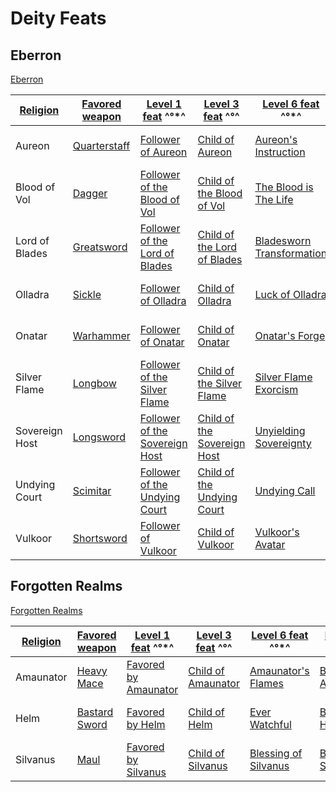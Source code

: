 # Deity Feats

## Eberron

[Eberron](- "setUpWorld(#TEXT)")

| [ ][setUpReligion] [Religion][religion] | [Favored weapon][favoredWeapon]                                                                                      | [Level 1 feat][followerOf] ^°*^                                                                                                                                          | [Level 3 feat][childOf] ^°^                                                                                                                                  | [Level 6 feat][unique] ^°*^                                                                                                                           | [Level 12 feat][belovedOf] ^°^                                                                                                                                                                 | [Level 20 feat][damageReduction] ^°†^                                                                                                                                                                                                                                                        |
|---|-------------------------------------|---|---|---|---|---|
| Aureon                                  | [Quarterstaff](http://ddowiki.com/page/Quarterstaff "Quarterstaff")    | [Follower of Aureon](http://ddowiki.com/page/Follower_of_Aureon "Follower of Aureon")                                     | [Child of Aureon](http://ddowiki.com/page/Child_of_Aureon "Child of Aureon")                                     | [Aureon's Instruction](http://ddowiki.com/page/Aureon%27s_Instruction "Aureon's Instruction")              | [Beloved of Aureon](http://ddowiki.com/edit/Beloved_of_Aureon?redlink=1 "Beloved of Aureon (page does not exist)")                               | Damage Reduction: [TBD](http://ddowiki.com/page/TBD "TBD")                                                                                                                                                                               |
| Blood of Vol                            | [Dagger](http://ddowiki.com/page/Dagger "Dagger")                      | [Follower of the Blood of Vol](http://ddowiki.com/page/Follower_of_the_Blood_of_Vol "Follower of the Blood of Vol")       | [Child of the Blood of Vol](http://ddowiki.com/page/Child_of_the_Blood_of_Vol "Child of the Blood of Vol")       | [The Blood is The Life](http://ddowiki.com/page/The_Blood_is_The_Life "The Blood is The Life")             | [Beloved of the Blood of Vol](http://ddowiki.com/edit/Beloved_of_the_Blood_of_Vol?redlink=1 "Beloved of the Blood of Vol (page does not exist)") | Damage Reduction: [TBD](http://ddowiki.com/page/TBD "TBD")                                                                                                                                                                               |
| Lord of Blades                          | [Greatsword](http://ddowiki.com/page/Greatsword "Greatsword")          | [Follower of the Lord of Blades](http://ddowiki.com/page/Follower_of_the_Lord_of_Blades "Follower of the Lord of Blades") | [Child of the Lord of Blades](http://ddowiki.com/page/Child_of_the_Lord_of_Blades "Child of the Lord of Blades") | [Bladesworn Transformation](http://ddowiki.com/page/Bladesworn_Transformation "Bladesworn Transformation") | [Beloved of the Lord of Blades](http://ddowiki.com/page/Beloved_of_the_Lord_of_Blades "Beloved of the Lord of Blades")                           | [Damage Reduction: Adamantine](http://ddowiki.com/page/Damage_Reduction:_Adamantine "Damage Reduction: Adamantine")                                                                                                                      |
| Olladra                                 | [Sickle](http://ddowiki.com/page/Sickle "Sickle")                      | [Follower of Olladra](http://ddowiki.com/page/Follower_of_Olladra "Follower of Olladra")                                  | [Child of Olladra](http://ddowiki.com/page/Child_of_Olladra "Child of Olladra")                                  | [Luck of Olladra](http://ddowiki.com/page/Luck_of_Olladra "Luck of Olladra")                               | [Beloved of Olladra](http://ddowiki.com/page/Beloved_of_Olladra "Beloved of Olladra")                                                            | Damage Reduction: [TBD](http://ddowiki.com/page/TBD "TBD")                                                                                                                                                                               |
| Onatar                                  | [Warhammer](http://ddowiki.com/page/Warhammer "Warhammer")             | [Follower of Onatar](http://ddowiki.com/page/Follower_of_Onatar "Follower of Onatar")                                     | [Child of Onatar](http://ddowiki.com/page/Child_of_Onatar "Child of Onatar")                                     | [Onatar's Forge](http://ddowiki.com/page/Onatar%27s_Forge "Onatar's Forge")                                | [Beloved of Onatar](http://ddowiki.com/edit/Beloved_of_Onatar?redlink=1 "Beloved of Onatar (page does not exist)")                               | Damage Reduction: [TBD](http://ddowiki.com/page/TBD "TBD")                                                                                                                                                                               |
| Silver Flame                            | [Longbow](http://ddowiki.com/page/Longbow "Longbow")                   | [Follower of the Silver Flame](http://ddowiki.com/page/Follower_of_the_Silver_Flame "Follower of the Silver Flame")       | [Child of the Silver Flame](http://ddowiki.com/page/Child_of_the_Silver_Flame "Child of the Silver Flame")       | [Silver Flame Exorcism](http://ddowiki.com/page/Silver_Flame_Exorcism "Silver Flame Exorcism")             | [Beloved of the Silver Flame](http://ddowiki.com/page/Beloved_of_the_Silver_Flame "Beloved of the Silver Flame")                                 | [Damage Reduction: Silver](http://ddowiki.com/page/Damage_Reduction:_Silver "Damage Reduction: Silver")                                                                                                                                  |
| Sovereign Host                          | [Longsword](http://ddowiki.com/page/Longsword "Longsword")             | [Follower of the Sovereign Host](http://ddowiki.com/page/Follower_of_the_Sovereign_Host "Follower of the Sovereign Host") | [Child of the Sovereign Host](http://ddowiki.com/page/Child_of_the_Sovereign_Host "Child of the Sovereign Host") | [Unyielding Sovereignty](http://ddowiki.com/page/Unyielding_Sovereignty "Unyielding Sovereignty")          | [Beloved of the Sovereign Host](http://ddowiki.com/page/Beloved_of_the_Sovereign_Host "Beloved of the Sovereign Host")                           | [Damage Reduction: Cold Iron](http://ddowiki.com/page/Damage_Reduction:_Cold_Iron "Damage Reduction: Cold Iron"), [Silver](http://ddowiki.com/page/Damage_Reduction:_Silver "Damage Reduction: Silver") |
| Undying Court                           | [Scimitar](http://ddowiki.com/page/Scimitar "Scimitar")                | [Follower of the Undying Court](http://ddowiki.com/page/Follower_of_the_Undying_Court "Follower of the Undying Court")    | [Child of the Undying Court](http://ddowiki.com/page/Child_of_the_Undying_Court "Child of the Undying Court")    | [Undying Call](http://ddowiki.com/page/Undying_Call "Undying Call")                                        | [Beloved of the Undying Court](http://ddowiki.com/page/Beloved_of_the_Undying_Court "Beloved of the Undying Court")                              | [Damage Reduction: Cold Iron](http://ddowiki.com/page/Damage_Reduction:_Cold_Iron "Damage Reduction: Cold Iron")                                                                                                                         |
| Vulkoor                                 | [Shortsword](http://ddowiki.com/page/Shortsword "Shortsword")          | [Follower of Vulkoor](http://ddowiki.com/page/Follower_of_Vulkoor "Follower of Vulkoor")                                  | [Child of Vulkoor](http://ddowiki.com/page/Child_of_Vulkoor "Child of Vulkoor")                                  | [Vulkoor's Avatar](http://ddowiki.com/page/Vulkoor%27s_Avatar "Vulkoor's Avatar")                          | [Beloved of Vulkoor](http://ddowiki.com/page/Beloved_of_Vulkoor "Beloved of Vulkoor")                                                            | [Damage Reduction: Good](http://ddowiki.com/page/Damage_Reduction:_Good "Damage Reduction: Good")                                                                                                                                        |

## Forgotten Realms

[Forgotten Realms](- "setUpWorld(#TEXT)")

| [ ][setUpReligion] [Religion][religion] | [Favored weapon][favoredWeapon]                                                                                      | [Level 1 feat][followerOf] ^°*^                                                                                                                                          | [Level 3 feat][childOf] ^°^                                                                                                                                  | [Level 6 feat][unique] ^°*^                                                                                                                           | [Level 12 feat][belovedOf] ^°^                                                                                                                                                                 | [Level 20 feat][damageReduction] ^°†^                                                                                                                                                                                                                                                        |
|---|-------------------------------------|---|---|---|---|---|
| Amaunator  | [Heavy Mace](http://ddowiki.com/page/Heavy_Mace "Heavy Mace")          | [Favored by Amaunator](http://ddowiki.com/page/Favored_by_Amaunator "Favored by Amaunator")                               | [Child of Amaunator](http://ddowiki.com/page/Child_of_Amaunator "Child of Amaunator")                            | [Amaunator's Flames](http://ddowiki.com/page/Amaunator%27s_Flames "Amaunator's Flames")        | [Beloved of Amaunator](http://ddowiki.com/page/Beloved_of_Amaunator "Beloved of Amaunator")                                                      | [Damage Reduction: Silver](http://ddowiki.com/page/Damage_Reduction:_Silver "Damage Reduction: Silver")                                                                                                                                  |
| Helm       | [Bastard Sword](http://ddowiki.com/page/Bastard_Sword "Bastard Sword") | [Favored by Helm](http://ddowiki.com/page/Favored_by_Helm "Favored by Helm")                                              | [Child of Helm](http://ddowiki.com/page/Child_of_Helm "Child of Helm")                                           | [Ever Watchful](http://ddowiki.com/page/Ever_Watchful "Ever Watchful")                                     | [Beloved of Helm](http://ddowiki.com/page/Beloved_of_Helm "Beloved of Helm")                                                                     | Damage Reduction: [TBD](http://ddowiki.com/page/TBD "TBD")                                                                                                                                                                               |
| Silvanus   | [Maul](http://ddowiki.com/page/Maul "Maul")                            | [Favored by Silvanus](http://ddowiki.com/page/Favored_by_Silvanus "Favored by Silvanus")                                  | [Child of Silvanus](http://ddowiki.com/page/Child_of_Silvanus "Child of Silvanus")                               | [Blessing of Silvanus](http://ddowiki.com/page/Blessing_of_Silvanus "Blessing of Silvanus")                | [Beloved of Silvanus](http://ddowiki.com/page/Beloved_of_Silvanus "Beloved of Silvanus")                                                         | Damage Reduction: [TBD](http://ddowiki.com/page/TBD "TBD")                                                                                                                                                                               |

[religion]: - "#religionId"
[setUpReligion]: - "#result = loadFromKey(#religionId)"
[_matchStrategy_]: - "c:matchStrategy=KeyMatch"
[unique]: - "?=#result.unique()"
[followerOf]: - "?=#result.follow()"
[childOf]: - "?=#result.child()"
[belovedOf]: = "?=#result.beloved()"
[favoredWeapon]: - "?=#result.favoredWeapon()"
[damageReduction]: - "?=#result.damageReduction()"





